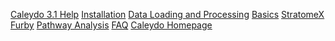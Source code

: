 [Caleydo 3.1 Help](index.md)
[Installation](install.md)
[Data Loading and Processing](data.md)
[Basics](basics.md)
[StratomeX](views/stratomex/stratomex.md)
[Furby](views/furby/furby.md)
[Pathway Analysis](views/pathway/pathway.md)
[FAQ](faq.md)
[Caleydo Homepage](http://www.caleydo.org)

<script>
  (function(i,s,o,g,r,a,m){i['GoogleAnalyticsObject']=r;i[r]=i[r]||function(){
  (i[r].q=i[r].q||[]).push(arguments)},i[r].l=1*new Date();a=s.createElement(o),
  m=s.getElementsByTagName(o)[0];a.async=1;a.src=g;m.parentNode.insertBefore(a,m)
  })(window,document,'script','//www.google-analytics.com/analytics.js','ga');

  ga('create', 'UA-45998043-1', 'caleydo.org');
  ga('send', 'pageview');

</script>